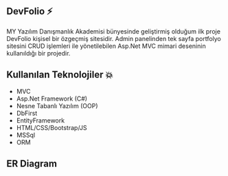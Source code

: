 ## DevFolio ⚡
MY Yazılım Danışmanlık Akademisi bünyesinde geliştirmiş olduğum ilk proje DevFolio kişisel bir özgeçmiş sitesidir. Admin panelinden tek sayfa portfolyo sitesini CRUD işlemleri ile yönetilebilen Asp.Net MVC mimari deseninin kullanıldığı bir projedir.

## Kullanılan Teknolojiler 💥
- MVC
- Asp.Net Framework (C#)
- Nesne Tabanlı Yazılım (OOP)
- DbFirst 
- EntityFramework
- HTML/CSS/Bootstrap/JS
- MSSql
- ORM

## ER Diagram


